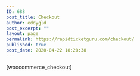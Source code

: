 ```yaml
---
ID: 688
post_title: Checkout
author: eddygld
post_excerpt: ""
layout: page
permalink: https://rapidticketguru.com/checkout/
published: true
post_date: 2020-04-22 18:28:38
---
```

<!-- wp:shortcode -->[woocommerce_checkout]<!-- /wp:shortcode -->